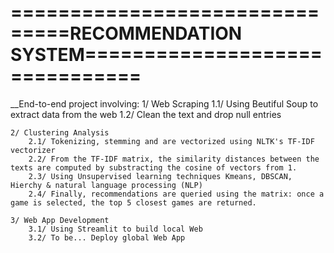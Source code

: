 # ===============================RECOMMENDATION SYSTEM===============================

__End-to-end project involving:
    1/ Web Scraping 
        1.1/ Using Beutiful Soup to extract data from the web
        1.2/ Clean the text and drop null entries
        
    2/ Clustering Analysis
        2.1/ Tokenizing, stemming and are vectorized using NLTK's TF-IDF vectorizer
        2.2/ From the TF-IDF matrix, the similarity distances between the texts are computed by substracting the cosine of vectors from 1.
        2.3/ Using Unsupervised learning techniques Kmeans, DBSCAN, Hierchy & natural language processing (NLP) 
        2.4/ Finally, recommendations are queried using the matrix: once a game is selected, the top 5 closest games are returned.
    
    3/ Web App Development
        3.1/ Using Streamlit to build local Web
        3.2/ To be... Deploy global Web App